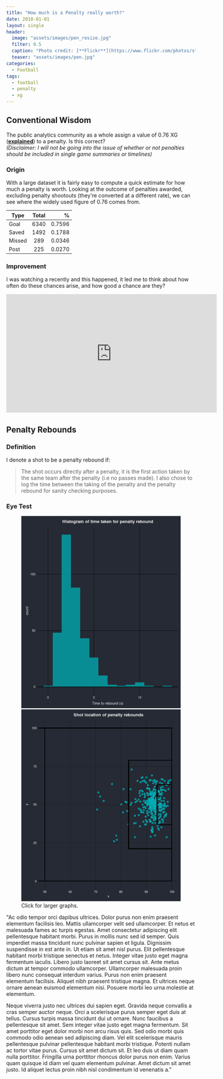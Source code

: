 ```yaml
---
title: "How much is a Penalty really worth?"
date: 2018-01-01
layout: single
header:
  image: "assets/images/pen_resize.jpg"
  filter: 0.5
  caption: "Photo credit: [**Flickr**](https://www.flickr.com/photos/stopherjones)"
  teaser: "assets/images/pen.jpg"
categories:
  - Football
tags:
  - football
  - penalty
  - xg
---
```


## Conventional Wisdom
The public analytics community as a whole assign a value of 0.76 XG ([**explained**](http://www.bbc.co.uk/sport/football/40699431)) to a penalty. Is this correct? <br />
*(Disclaimer: I will not be going into the issue of whether or not penalties should be included in single game summaries or timelines)*

### Origin
With a large dataset it is fairly easy to compute a quick estimate for how much a penalty is worth.  Looking at the outcome of penalties awarded, excluding penalty shootouts (they're converted at a different rate), we can see where the widely used figure of 0.76 comes from.

| Type       	| Total         | %  	|
| ------------- |:-------------:| -----:|
| Goal    	| 6340		| 0.7596|
| Saved		| 1492		| 0.1788|    
| Missed	| 289		| 0.0346|
| Post		| 225		| 0.0270|

### Improvement
I was watching a recently and this happened, it led me to think about how often do these chances arise, and how good a chance are they?
<iframe width="560" height="315" src="https://www.youtube.com/embed/QLkQ_SdO0a8?rel=0&amp;showinfo=0" frameborder="0" allow="autoplay; encrypted-media"></iframe>

## Penalty Rebounds
### Definition
I denote a shot to be a penalty rebound if:
> The shot occurs directly after a penalty, it is the first action taken by the same team after the penalty (i.e no passes made).
I also chose to log the time between the taking of the penalty and the penalty rebound for sanity checking purposes.

### Eye Test
<figure class='half'>
	<a href="/assets/images/penalty/plot.png"><img src="/assets/images/penalty/plot.png"></a>
	<a href="/assets/images/penalty/plot_location.png"><img src="/assets/images/penalty/plot_location.png"></a>		<figcaption>Click for larger graphs.</figcaption>
</figure>

"Ac odio tempor orci dapibus ultrices. Dolor purus non enim praesent elementum facilisis leo. Mattis ullamcorper velit sed ullamcorper. Et netus et malesuada fames ac turpis egestas. Amet consectetur adipiscing elit pellentesque habitant morbi. Purus in mollis nunc sed id semper. Quis imperdiet massa tincidunt nunc pulvinar sapien et ligula. Dignissim suspendisse in est ante in. Ut etiam sit amet nisl purus. Elit pellentesque habitant morbi tristique senectus et netus. Integer vitae justo eget magna fermentum iaculis. Libero justo laoreet sit amet cursus sit. Ante metus dictum at tempor commodo ullamcorper. Ullamcorper malesuada proin libero nunc consequat interdum varius. Purus non enim praesent elementum facilisis. Aliquet nibh praesent tristique magna. Et ultrices neque ornare aenean euismod elementum nisi. Posuere morbi leo urna molestie at elementum.

Neque viverra justo nec ultrices dui sapien eget. Gravida neque convallis a cras semper auctor neque. Orci a scelerisque purus semper eget duis at tellus. Cursus turpis massa tincidunt dui ut ornare. Nunc faucibus a pellentesque sit amet. Sem integer vitae justo eget magna fermentum. Sit amet porttitor eget dolor morbi non arcu risus quis. Sed odio morbi quis commodo odio aenean sed adipiscing diam. Vel elit scelerisque mauris pellentesque pulvinar pellentesque habitant morbi tristique. Potenti nullam ac tortor vitae purus. Cursus sit amet dictum sit. Et leo duis ut diam quam nulla porttitor. Fringilla urna porttitor rhoncus dolor purus non enim. Varius quam quisque id diam vel quam elementum pulvinar. Amet dictum sit amet justo. Id aliquet lectus proin nibh nisl condimentum id venenatis a."
